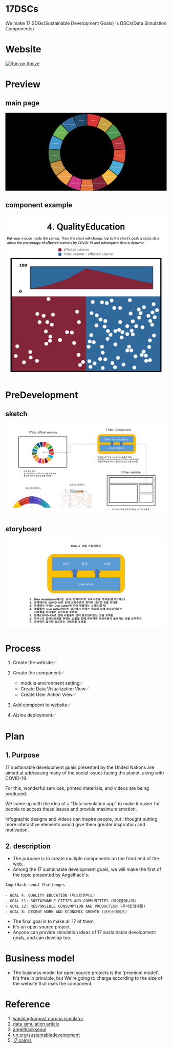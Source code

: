# 17DSCs

We make 17 SDGs(Sustainable Development Goals) 's DSCs(Data Simulation Components)

# Website

[![Run on Ainize](https://ainize.ai/static/images/run_on_ainize_button.svg)](https://angel-17dscs-devgony.endpoint.ainize.ai/website/)

# Preview

## main page

![](https://github.com/17dscs/documentation/blob/master/images/website.png?raw=true)

## component example

![](https://github.com/17dscs/documentation/blob/master/images/dsc4-screenshot.png?raw=true)

# PreDevelopment

## sketch

![](https://github.com/17dscs/documentation/blob/master/images/sketch.png?raw=true)

## storyboard

![](https://github.com/17dscs/documentation/blob/master/images/stroyboard4.png?raw=true)

# Process

1. Create the website✅

2. Create the component✅

   - module environment setting✅
   - Create Data Visualization View✅
   - Create User Action View✅

3. Add compoent to website✅

4. Aizine deployment✅

# Plan

## 1. Purpose

17 sustainable development goals presented by the United Nations are aimed at addressing many of the social issues facing the planet, along with COVID-19.

For this, wonderful services, printed materials, and videos are being produced.

We came up with the idea of a "Data simulation app" to make it easier for people to access these issues and provide maximum emotion.

Infographic designs and videos can inspire people, but I thought putting more interactive elements would give them greater inspiration and motivation.

## 2. description

- The purpose is to create multiple components on the front end of the web.
- Among the 17 sustainable development goals, we will make the first of the topic presented by Angelhack's.

```
AngelHack seoul Challenges

- GOAL 4: QUALITY EDUCATION (패스트캠퍼스)
- GOAL 11: SUSTAINABLE CITIES AND COMMUNITIES (테이블매니저)
- GOAL 12: RESPONSIBLE CONSUMPTION AND PRODUCTION (우아한형제들)
- GOAL 8: DECENT WORK AND ECONOMIC GROWTH (코드스테이츠)
```

- The final goal is to make all 17 of them.
- It's an open source project.
- Anyone can provide simulation ideas of 17 sustainable development goals, and can develop too.

# Business model

- The business model for open source projects is the 'premium model'. It's free in principle, but We're going to charge according to the size of the website that uses the component.

# Reference

1. [washingtonpost corona simulator](https://www.washingtonpost.com/graphics/2020/world/corona-simulator/)
2. [data simulation article](https://www.fastcompany.com/90508780/move-over-data-visualization-the-era-of-data-simulation-is-here)
3. [angelhackseoul](https://angelhackseoul.kr/)
4. [un.org/sustainabledevelopment](https://www.un.org/sustainabledevelopment/)
5. [17 colors](https://github.com/17dscs/documentation/blob/master/17-colors.md)
